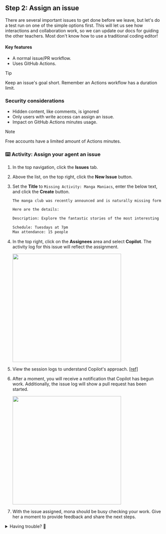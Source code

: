 ## Step 2: Assign an issue

There are several important issues to get done before we leave, but let's do a test run on one of the simple options first. This will let us see how interactions and collaboration work, so we can update our docs for guiding the other teachers. Most don't know how to use a traditional coding editor!

#### Key features

- A normal issue/PR workflow.
- Uses GitHub Actions.

> [!TIP]
> Keep an issue's goal short. Remember an Actions workflow has a duration limit.

### Security considerations

- Hidden content, like comments, is ignored
- Only users with write access can assign an issue.
- Impact on GitHub Actions minutes usage.

> [!Note]
> Free accounts have a limited amount of Actions minutes.

### ⌨️ Activity: Assign your agent an issue

1. In the top navigation, click the **Issues** tab.
1. Above the list, on the top right, click the **New Issue** button.
1. Set the **Title** to `Missing Activity: Manga Maniacs`, enter the below text, and click the **Create** button.

   ```md
   The manga club was recently announced and is naturally missing form the website. Please add it.

   Here are the details:

   Description: Explore the fantastic stories of the most interesting characters from Japanese Manga (graphic novels).

   Schedule: Tuesdays at 7pm
   Max attendance: 15 people
   ```

1. In the top right, click on the **Assignees** area and select **Copilot**. The activity log for this issue will reflect the assignment.

   <img width="350" src="https://github.com/user-attachments/assets/444f9432-17c3-4466-bb8e-aa4e44238130" />

1. View the session logs to understand Copilot's approach. [[ref]](https://docs.github.com/en/enterprise-cloud@latest/early-access/copilot/coding-agent/using-copilot-coding-agent#understanding-copilots-approach-using-the-session-logs)

1. After a moment, you will receive a notification that Copilot has begun work. Additionally, the issue log will show a pull request has been started.

   <img width="350" src="https://github.com/user-attachments/assets/40245540-e717-43b3-b2be-90f25cc494d0" />

1. With the issue assigned, mona should be busy checking your work. Give her a moment to provide feedback and share the next steps.

<details>
   <summary>Having trouble? 🤷</summary><br/>

If you don't get feedback, here are some things to check:

- Make sure you assigned the correct issue. If you practice on other issues, they will be ignored.

</details>
